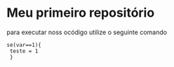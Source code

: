 # Meu primeiro repositório 

para executar noss ocódigo utilize o seguinte comando 
```
se(var==1){
 teste = 1
 }
```

